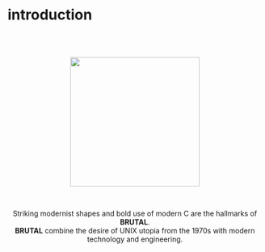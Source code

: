 

# introduction



<br/>
<br/>
<p align="center">

<img width="256" src="../meta/brand/logo.png">
</p>
<br/>
<p align="center">
Striking modernist shapes and bold use of modern C are the hallmarks of <b>BRUTAL</b>.<br>
<b>BRUTAL</b> combine the desire of UNIX utopia from the 1970s with modern technology and engineering.
</p>
<br/>

